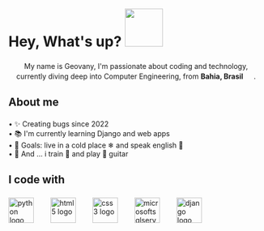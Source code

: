<h1> Hey, What's up?  <img src="https://i.gifer.com/1ImB.gif" width="75" /> </h1>

###

<p align="center">My name is Geovany,  I'm passionate about coding and technology, currently diving deep into Computer Engineering, from <b>Bahia, Brasil</b> <img src="https://cdn-icons-png.flaticon.com/128/197/197386.png" width="17" />.</p>

###

<h2 align="left">About me</h2>

###

<p align="left">• ✨ Creating bugs since 2022<br>• 📚 I'm currently learning Django and web apps <br>• 🎯 Goals: live in a cold place ❄ and speak english 🚀<br>• 🎲 And ... i train 💪 and play 🎸 guitar</p>

###

<h2 align="left">I code with</h2>

###

<div align="left">
  <img src="https://cdn.jsdelivr.net/gh/devicons/devicon/icons/python/python-original-wordmark.svg" height="50" alt="python logo"  />
  <img width="25" />
  <img src="https://cdn.jsdelivr.net/gh/devicons/devicon/icons/html5/html5-plain-wordmark.svg" height="50" alt="html5 logo"  />
  <img width="25" />
  <img src="https://cdn.jsdelivr.net/gh/devicons/devicon/icons/css3/css3-plain-wordmark.svg" height="50" alt="css3 logo"  />
  <img width="25" />
  <img src="https://cdn.jsdelivr.net/gh/devicons/devicon/icons/microsoftsqlserver/microsoftsqlserver-plain-wordmark.svg" height="50" alt="microsoftsqlserver logo"  />
  <img width="25" />
  <img src="https://cdn.jsdelivr.net/gh/devicons/devicon/icons/django/django-plain.svg" height="50" alt="django logo"  />
</div>

###
